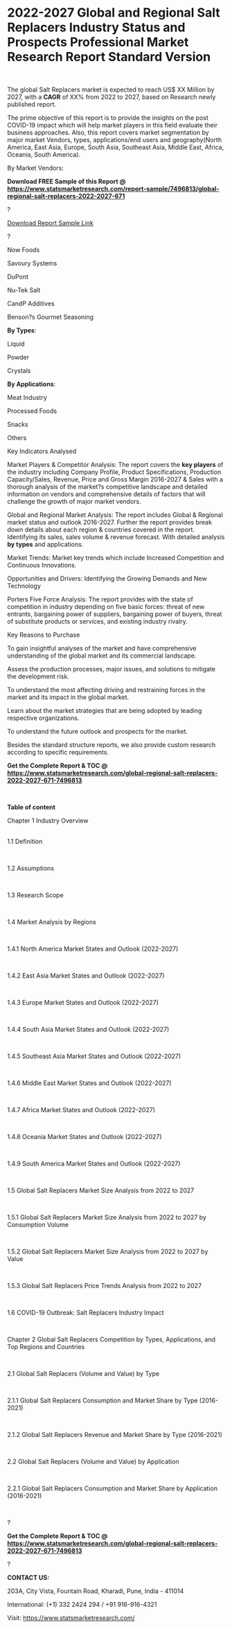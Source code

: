 <h1>2022-2027 Global and Regional Salt Replacers Industry Status and Prospects Professional Market Research Report Standard Version</h1><br/><p>The global Salt Replacers market is expected to reach US$ XX Million by 2027, with a <strong>CAGR</strong> of XX% from 2022 to 2027, based on Research newly published report.</p>
 
 
 
 <p>The prime objective of this report is to provide the insights on the post COVID-19 impact which will help market players in this field evaluate their business approaches. Also, this report covers market segmentation by major market Vendors, types, applications/end users and geography(North America, East Asia, Europe, South Asia, Southeast Asia, Middle East, Africa, Oceania, South America).</p>
 
 
 
 <p>By Market Vendors:</p>
 
 
 
 <div><b>Download FREE Sample of this Report @ <a href="https://www.statsmarketresearch.com/download-free-sample/7496813/global-regional-salt-replacers-2022-2027-671">https://www.statsmarketresearch.com/report-sample/7496813/global-regional-salt-replacers-2022-2027-671</a></b></div>
 
 
 
 <p>? </p>
 
 
 
 <p><a href="https://www.statsmarketresearch.com/download-free-sample/7496813/global-regional-salt-replacers-2022-2027-671">Download Report Sample Link</a></p>
 
 
 
 <p>? </p>
 
 
 
 <p>Now Foods</p>
 
 
 
 <p>Savoury Systems</p>
 
 
 
 <p>DuPont</p>
 
 
 
 <p>Nu-Tek Salt</p>
 
 
 
 <p>CandP Additives</p>
 
 
 
 <p>Benson?s Gourmet Seasoning</p>
 
 
 
 <p><strong>By Types</strong>:</p>
 
 
 
 <p>Liquid</p>
 
 
 
 <p>Powder</p>
 
 
 
 <p>Crystals</p>
 
 
 
 <p><strong><strong>By Applications</strong></strong>:</p>
 
 
 
 <p>Meat Industry</p>
 
 
 
 <p>Processed Foods</p>
 
 
 
 <p>Snacks</p>
 
 
 
 <p>Others</p>
 
 
 
 <p>Key Indicators Analysed</p>
 
 
 
 <p>Market Players & Competitor Analysis: The report covers the <strong>key players</strong> of the industry including Company Profile, Product Specifications, Production Capacity/Sales, Revenue, Price and Gross Margin 2016-2027 & Sales with a thorough analysis of the market?s competitive landscape and detailed information on vendors and comprehensive details of factors that will challenge the growth of major market vendors.</p>
 
 
 
 <p>Global and Regional Market Analysis: The report includes Global & Regional market status and outlook 2016-2027. Further the report provides break down details about each region & countries covered in the report. Identifying its sales, sales volume & revenue forecast. With detailed analysis <strong>by types</strong> and applications.</p>
 
 
 
 <p>Market Trends: Market key trends which include Increased Competition and Continuous Innovations.</p>
 
 
 
 <p>Opportunities and Drivers: Identifying the Growing Demands and New Technology</p>
 
 
 
 <p>Porters Five Force Analysis: The report provides with the state of competition in industry depending on five basic forces: threat of new entrants, bargaining power of suppliers, bargaining power of buyers, threat of substitute products or services, and existing industry rivalry.</p>
 
 
 
 <p>Key Reasons to Purchase</p>
 
 
 
 <p>To gain insightful analyses of the market and have comprehensive understanding of the global market and its commercial landscape.</p>
 
 
 
 <p>Assess the production processes, major issues, and solutions to mitigate the development risk.</p>
 
 
 
 <p>To understand the most affecting driving and restraining forces in the market and its impact in the global market.</p>
 
 
 
 <p>Learn about the market strategies that are being adopted by leading respective organizations.</p>
 
 
 
 <p>To understand the future outlook and prospects for the market.</p>
 
 
 
 <p>Besides the standard structure reports, we also provide custom research according to specific requirements.</p>
 
 
 
 <div><b>Get the Complete Report & TOC @ <a href="https://www.statsmarketresearch.com/global-regional-salt-replacers-2022-2027-671-7496813">https://www.statsmarketresearch.com/global-regional-salt-replacers-2022-2027-671-7496813</a></b></div>
 
 
 
 <p><br />
 
 <b>Table of content</b></p>
 
 
 
 <p>Chapter 1 Industry Overview<br />
 
 <br />
 
 1.1 Definition<br />
 
 <br />
 
 1.2 Assumptions<br />
 
 <br />
 
 1.3 Research Scope<br />
 
 <br />
 
 1.4 Market Analysis by Regions<br />
 
 <br />
 
 1.4.1 North America Market States and Outlook (2022-2027)<br />
 
 <br />
 
 1.4.2 East Asia Market States and Outlook (2022-2027)<br />
 
 <br />
 
 1.4.3 Europe Market States and Outlook (2022-2027)<br />
 
 <br />
 
 1.4.4 South Asia Market States and Outlook (2022-2027)<br />
 
 <br />
 
 1.4.5 Southeast Asia Market States and Outlook (2022-2027)<br />
 
 <br />
 
 1.4.6 Middle East Market States and Outlook (2022-2027)<br />
 
 <br />
 
 1.4.7 Africa Market States and Outlook (2022-2027)<br />
 
 <br />
 
 1.4.8 Oceania Market States and Outlook (2022-2027)<br />
 
 <br />
 
 1.4.9 South America Market States and Outlook (2022-2027)<br />
 
 <br />
 
 1.5 Global Salt Replacers Market Size Analysis from 2022 to 2027<br />
 
 <br />
 
 1.5.1 Global Salt Replacers Market Size Analysis from 2022 to 2027 by Consumption Volume<br />
 
 <br />
 
 1.5.2 Global Salt Replacers Market Size Analysis from 2022 to 2027 by Value<br />
 
 <br />
 
 1.5.3 Global Salt Replacers Price Trends Analysis from 2022 to 2027<br />
 
 <br />
 
 1.6 COVID-19 Outbreak: Salt Replacers Industry Impact<br />
 
 <br />
 
 Chapter 2 Global Salt Replacers Competition by Types, Applications, and Top Regions and Countries<br />
 
 <br />
 
 2.1 Global Salt Replacers (Volume and Value) by Type<br />
 
 <br />
 
 2.1.1 Global Salt Replacers Consumption and Market Share by Type (2016-2021)<br />
 
 <br />
 
 2.1.2 Global Salt Replacers Revenue and Market Share by Type (2016-2021)<br />
 
 <br />
 
 2.2 Global Salt Replacers (Volume and Value) by Application<br />
 
 <br />
 
 2.2.1 Global Salt Replacers Consumption and Market Share by Application (2016-2021)<br />
 
 <br />
 
 ? </p>
 
 
 
 <div><b>Get the Complete Report & TOC @ <a href="https://www.statsmarketresearch.com/global-regional-salt-replacers-2022-2027-671-7496813">https://www.statsmarketresearch.com/global-regional-salt-replacers-2022-2027-671-7496813</a></b></div>
 
 
 
 <p>? </p>
 
 
 
 <p><b>CONTACT US:</b><br />
 
 203A, City Vista, Fountain Road, Kharadi, Pune, India - 411014<br />
 
 International: (+1) 332 2424 294 / +91 916-916-4321<br />
 
 Visit: <a href="https://www.statsmarketresearch.com/">https://www.statsmarketresearch.com/</a></p>